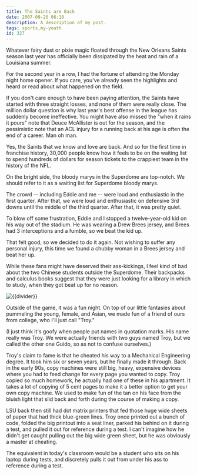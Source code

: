 ```yaml
---
title: The Saints are Back
date: 2007-09-26 06:10
description: A description of my post.
tags: sports,my-youth
id: 327
---
```

Whatever fairy dust or pixie magic floated through the New Orleans Saints season last year has officially been dissipated by the heat and rain of a Louisiana summer.

For the second year in a row, I had the fortune of attending the Monday night home opener.  If you care, you've already seen the highlights and heard or read about what happened on the field.  

If you don't care enough to have been paying attention, the Saints have started with three straight losses, and none of them were really close.  The million dollar question is why last year's best offense in the league has suddenly become ineffective.  You might have also missed the "when it rains it pours" note that Deuce McAllister is out for the season, and the pessimistic note that an ACL injury for a running back at his age is often the end of a career.  Man oh man.

Yes, the Saints that we know and love are back.  And so for the first time in franchise history, 30,000 people know how it feels to be on the waiting list to spend hundreds of dollars for season tickets to the crappiest team in the history of the NFL.  

On the bright side, the bloody marys in the Superdome are top-notch.  We should refer to it as a waiting list for Superdome bloody marys.

The crowd -- including Eddie and me -- were loud and enthusiastic in the first quarter.  After that, we were loud and enthusiastic on defensive 3rd downs until the middle of the third quarter.  After that, it was pretty quiet.

To blow off some frustration, Eddie and I stopped a twelve-year-old kid on his way out of the stadium.  He was wearing a Drew Brees jersey, and Brees had 3 interceptions and a fumble, so we beat the kid up.

That felt good, so we decided to do it again.  Not wishing to suffer any personal injury, this time we found a chubby woman in a Brees jersey and beat her up.

While these fans might have deserved their ass-kickings, I feel kind of bad about the two Chinese students outside the Superdome.  Their backpacks and calculus books suggest that they were just looking for a library in which to study, when they got beat up for no reason.

<p><img src="/img/greenline.gif" class="greenline" alt="{{divider}}" /></p>
Outside of the game, it was a fun night.  On top of our little fantasies about pummeling the young, female, and Asian, we made fun of a friend of ours from college, who I'll just call "Troy."

(I just think it's goofy when people put names in quotation marks.  His name really was Troy.  We were actually friends with two guys named Troy, but we called the other one Guido, so as not to confuse ourselves.)

Troy's claim to fame is that he cheated his way to a Mechanical Engineering degree.  It took him six or seven years, but he finally made it through.  Back in the early 90s, copy machines were still big, heavy, expensive devices where you had to feed change for every page you wanted to copy.  Troy copied so much homework, he actually had one of these in his apartment.  It takes a lot of copying of 5 cent pages to make it a better option to get your own copy machine.  We used to make fun of the tan on his face from the bluish light that slid back and forth during the course of making a copy.

LSU back then still had dot matrix printers that fed those huge wide sheets of paper that had thick blue-green lines.  Troy once printed out a bunch of code, folded the big printout into a seat liner, parked his behind on it during a test, and pulled it out for reference during a test.  I can't imagine how he didn't get caught pulling out the big wide green sheet, but he was obviously a master at cheating.

The equivalent in today's classroom would be a student who sits on his laptop during tests, and discretely pulls it out from under his ass to reference during a test.